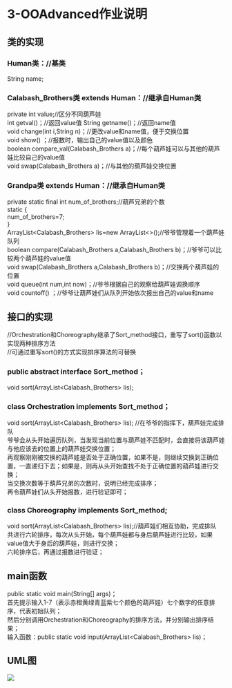 # 3-OOAdvanced作业说明

## 类的实现
### Human类：//基类
  String name;  

### Calabash_Brothers类 extends Human：//继承自Human类  
  private int value;//区分不同葫芦娃   
  int getval()；//返回value值
  String getname()；//返回name值  
  void change(int i,String n)；//更改value和name值，便于交换位置  
  void show() ；//报数时，输出自己的value值以及颜色  
  boolean compare_val(Calabash_Brothers a)；//每个葫芦娃可以与其他的葫芦娃比较自己的value值  
  void swap(Calabash_Brothers a)；//与其他的葫芦娃交换位置  
  
### Grandpa类 extends Human：//继承自Human类 
  private static final int num_of_brothers;//葫芦兄弟的个数  
  static {  
    num_of_brothers=7;  
  }  
  ArrayList<Calabash_Brothers> lis=new ArrayList<>();//爷爷管理着一个葫芦娃队列  
  boolean compare(Calabash_Brothers a,Calabash_Brothers b)；//爷爷可以比较两个葫芦娃的value值  
  void swap(Calabash_Brothers a,Calabash_Brothers b)；//交换两个葫芦娃的位置  
  void queue(int num,int now)；//爷爷根据自己的观察给葫芦娃调换顺序  
  void countoff() ；//爷爷让葫芦娃们从队列开始依次报出自己的value和name  

## 接口的实现  
//Orchestration和Choreography继承了Sort_method接口，重写了sort()函数以实现两种排序方法  
//可通过重写sort()的方式实现排序算法的可替换  
### public abstract interface Sort_method；  
  void sort(ArrayList<Calabash_Brothers> lis);  
  
### class Orchestration implements Sort_method；  
  void sort(ArrayList<Calabash_Brothers> lis); //在爷爷的指挥下，葫芦娃完成排队  
爷爷会从头开始遍历队列，当发现当前位置与葫芦娃不匹配时，会直接将该葫芦娃与他应该去的位置上的葫芦娃交换位置；  
再观察刚刚被交换的葫芦娃是否处于正确位置，如果不是，则继续交换到正确位置，一直递归下去；如果是，则再从头开始查找不处于正确位置的葫芦娃进行交换；  
当交换次数等于葫芦兄弟的次数时，说明已经完成排序；  
再令葫芦娃们从头开始报数，进行验证即可；     

### class Choreography implements Sort_method;  
  void sort(ArrayList<Calabash_Brothers> lis);//葫芦娃们相互协助，完成排队     
共进行六轮排序，每次从头开始，每个葫芦娃都与身后葫芦娃进行比较，如果value值大于身后的葫芦娃，则进行交换；  
六轮排序后，再通过报数进行验证；  

## main函数    
  public static void main(String[] args)；  
首先提示输入1-7（表示赤橙黄绿青蓝紫七个颜色的葫芦娃）七个数字的任意排序，代表初始队列；  
然后分别调用Orchestration和Choreography的排序方法，并分别输出排序结果；  
  输入函数：public static void input(ArrayList<Calabash_Brothers> lis)；  
  
## UML图    
![](http://www.plantuml.com/plantuml/png/fLB1RjH03BtdAtnCfTqVg51Lu00748SU4OgSn9iPQMOSF9ukLTL_9vDaimfPxO8uHV5xVi_FuyUeA9gyAng7CS97T5XZDDK7OJKa4UYNKcWZV4uUmsi1O8F2Cxf4HG5RVfbXUpVpEjA1MkRV9nKRkbm9w6aiFRDjeJ4OEfhQTZCfB6WqV1ovDRCZ3D2mxr6eohBROV7SUCJ-Ck5jZlf9CBGzhWD2JlXU15--sAZlDW8Fu6mSAAzHKMtpDgOCoLTygEg9a-42JlBbLR5Uw4AuItFljhNwHjWRJJyJ9Ihd-NVZbuyBsd0AoeT3kIpiV06dLq9F0pYZtwGn55LGBGUmldVaAMY49nQjFAdXDZSlCm_byjQci_bQUBz_M7OBzs0mdYxNi11tWhrvkMB_RzuhqT5wmvs7i4593jZG_nbEMRwYdIwnJxMp3Kp7Dadv0Ikd5_Z-0r2wUBVir8O-_PtFwC3x_H_FTZzEUaPN-MVmaKARlFiD)
